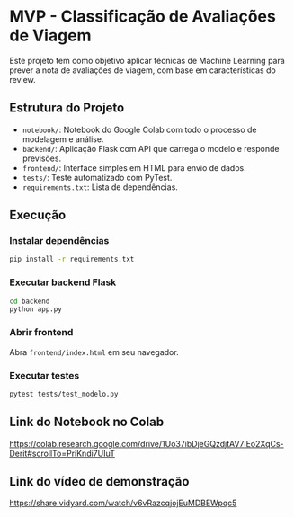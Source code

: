 # MVP - Classificação de Avaliações de Viagem

Este projeto tem como objetivo aplicar técnicas de Machine Learning para prever a nota de avaliações de viagem, com base em características do review.

## Estrutura do Projeto

- `notebook/`: Notebook do Google Colab com todo o processo de modelagem e análise.
- `backend/`: Aplicação Flask com API que carrega o modelo e responde previsões.
- `frontend/`: Interface simples em HTML para envio de dados.
- `tests/`: Teste automatizado com PyTest.
- `requirements.txt`: Lista de dependências.

## Execução

### Instalar dependências
```bash
pip install -r requirements.txt
```

### Executar backend Flask
```bash
cd backend
python app.py
```

### Abrir frontend
Abra `frontend/index.html` em seu navegador.

### Executar testes
```bash
pytest tests/test_modelo.py
```

## Link do Notebook no Colab
https://colab.research.google.com/drive/1Uo37ibDjeGQzdjtAV7lEo2XqCs-Derit#scrollTo=PriKndi7UIuT

## Link do vídeo de demonstração
https://share.vidyard.com/watch/v6vRazcqjojEuMDBEWpqc5